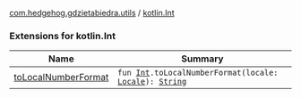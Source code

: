 [com.hedgehog.gdzietabiedra.utils](../index.md) / [kotlin.Int](./index.md)

### Extensions for kotlin.Int

| Name | Summary |
|---|---|
| [toLocalNumberFormat](to-local-number-format.md) | `fun `[`Int`](https://kotlinlang.org/api/latest/jvm/stdlib/kotlin/-int/index.html)`.toLocalNumberFormat(locale: `[`Locale`](https://developer.android.com/reference/java/util/Locale.html)`): `[`String`](https://kotlinlang.org/api/latest/jvm/stdlib/kotlin/-string/index.html) |
